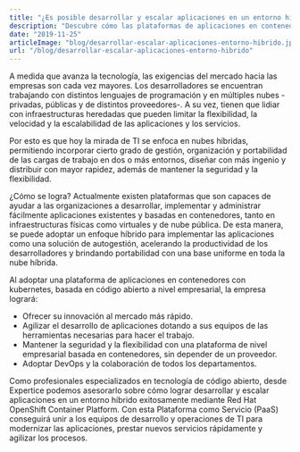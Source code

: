 ```yaml
---
title: "¿Es posible desarrollar y escalar aplicaciones en un entorno híbrido?"
description: "Descubre cómo las plataformas de aplicaciones en contenedores pueden ayudar a las organizaciones a desarrollar e implementar aplicaciones en entornos híbridos"
date: "2019-11-25"
articleImage: "blog/desarrollar-escalar-aplicaciones-entorno-hibrido.jpg"
url: "/blog/desarrollar-escalar-aplicaciones-entorno-hibrido"
---
```


A medida que avanza la tecnología, las exigencias del mercado hacia las empresas son cada vez mayores. Los desarrolladores se encuentran trabajando con distintos lenguajes de programación y en múltiples nubes -privadas, públicas y de distintos proveedores-. A su vez, tienen que lidiar con infraestructuras heredadas que pueden limitar la flexibilidad, la velocidad y la escalabilidad de las aplicaciones y los servicios.

Por esto es que hoy la mirada de TI se enfoca en nubes híbridas, permitiendo incorporar cierto grado de gestión, organización y portabilidad de las cargas de trabajo en dos o más entornos, diseñar con más ingenio y distribuir con mayor rapidez, además de mantener la seguridad y la flexibilidad.

¿Cómo se logra? Actualmente existen plataformas que son capaces de ayudar a las organizaciones a desarrollar, implementar y administrar fácilmente aplicaciones existentes y basadas en contenedores, tanto en infraestructuras físicas como virtuales y de nube pública. De esta manera, se puede adoptar un enfoque híbrido para implementar las aplicaciones como una solución de autogestión, acelerando la productividad de los desarrolladores y brindando portabilidad con una base uniforme en toda la nube híbrida.

Al adoptar una plataforma de aplicaciones en contenedores con kubernetes, basada en código abierto a nivel empresarial, la empresa logrará:

- Ofrecer su innovación al mercado más rápido.
- Agilizar el desarrollo de aplicaciones dotando a sus equipos de las herramientas necesarias para hacer el trabajo.
- Mantener la seguridad y la flexibilidad con una plataforma de nivel empresarial basada en contenedores, sin depender de un proveedor.
- Adoptar DevOps y la colaboración de todos los departamentos.

Como profesionales especializados en tecnología de código abierto, desde Expertice podemos asesorarlo sobre cómo lograr desarrollar y escalar aplicaciones en un entorno híbrido exitosamente mediante Red Hat OpenShift Container Platform. Con esta Plataforma como Servicio (PaaS) conseguirá unir a los equipos de desarrollo y operaciones de TI para modernizar las aplicaciones, prestar nuevos servicios rápidamente y agilizar los procesos.

